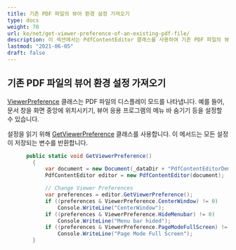 ```yaml
---
title: 기존 PDF 파일의 뷰어 환경 설정 가져오기
type: docs
weight: 70
url: ko/net/get-viewer-preference-of-an-existing-pdf-file/
description: 이 섹션에서는 PdfContentEditor 클래스를 사용하여 기존 PDF 파일의 뷰어 환경 설정을 가져오는 방법을 보여줍니다.
lastmod: "2021-06-05"
draft: false
---
```


## 기존 PDF 파일의 뷰어 환경 설정 가져오기

[ViewerPreference](https://reference.aspose.com/pdf/net/aspose.pdf.facades/viewerpreference) 클래스는 PDF 파일의 디스플레이 모드를 나타냅니다. 예를 들어, 문서 창을 화면 중앙에 위치시키기, 뷰어 응용 프로그램의 메뉴 바 숨기기 등을 설정할 수 있습니다.

설정을 읽기 위해 [GetViewerPreference](https://reference.aspose.com/pdf/net/aspose.pdf.facades/pdfcontenteditor/methods/getviewerpreference) 클래스를 사용합니다. 이 메서드는 모든 설정이 저장되는 변수를 반환합니다.

```csharp
      public static void GetViewerPreference()
        {
            var document = new Document(_dataDir + "PdfContentEditorDemo_SetViewerPreference.pdf");
            PdfContentEditor editor = new PdfContentEditor(document);

            // Change Viewer Preferences
            var preferences = editor.GetViewerPreference();
            if ((preferences & ViewerPreference.CenterWindow) != 0)
                Console.WriteLine("CenterWindow");
            if ((preferences & ViewerPreference.HideMenubar) != 0)
                Console.WriteLine("Menu bar hided");
            if ((preferences & ViewerPreference.PageModeFullScreen) != 0)
                Console.WriteLine("Page Mode Full Screen");
        }
```